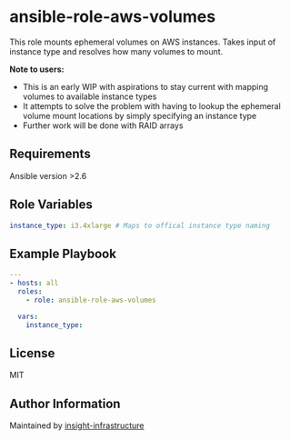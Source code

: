 ansible-role-aws-volumes
========================

This role mounts ephemeral volumes on AWS instances. Takes input of instance type and resolves how many volumes to mount.  

**Note to users:** 
- This is an early WIP with aspirations to stay current with mapping volumes to available instance types
- It attempts to solve the problem with having to lookup the ephemeral volume mount locations by simply specifying an instance type 
- Further work will be done with RAID arrays 


Requirements
------------

Ansible version >2.6

Role Variables
--------------

```yaml
instance_type: i3.4xlarge # Maps to offical instance type naming 
```

Example Playbook
----------------

```yaml
---
- hosts: all
  roles:
    - role: ansible-role-aws-volumes

  vars:
    instance_type:
```
License
-------

MIT 

Author Information
------------------
Maintained by [insight-infrastructure](https://github.com/insight-infrastructure)

